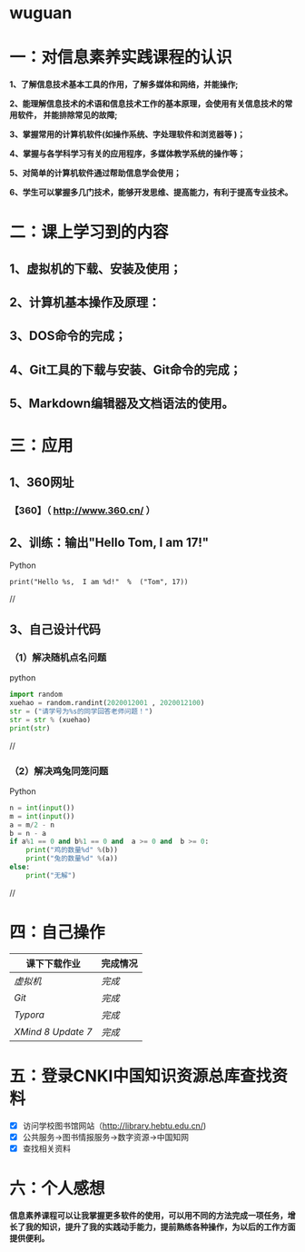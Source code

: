# wuguan

# 一：对信息素养实践课程的认识

**1、了解信息技术基本工具的作用，了解多媒体和网络，并能操作;**

**2、能理解信息技术的术语和信息技术工作的基本原理，会使用有关信息技术的常用软件， 并能排除常见的故障;**

**3、掌握常用的计算机软件(如操作系统、字处理软件和浏览器等  )；**

**4、掌握与各学科学习有关的应用程序，多媒体教学系统的操作等；**

**5、对简单的计算机软件通过帮助信息学会使用；**

**6、学生可以掌握多几门技术，能够开发思维、提高能力，有利于提高专业技术。**

# 二：课上学习到的内容

## 1、虚拟机的下载、安装及使用；

## 2、计算机基本操作及原理：

## 3、DOS命令的完成；

## 4、Git工具的下载与安装、Git命令的完成；

## 5、Markdown编辑器及文档语法的使用。

# 三：应用

## 1、360网址

### 【360】（ http://www.360.cn/ ）

## 2、训练：输出"Hello Tom, I am 17!"

Python

`print("Hello %s,  I am %d!"  %  ("Tom", 17))`

//

## 3、自己设计代码

### （1）解决随机点名问题

python

```Python
import random
xuehao = random.randint(2020012001 , 2020012100)
str = ("请学号为%s的同学回答老师问题！")
str = str % (xuehao)
print(str)
```

//

### （2）解决鸡兔同笼问题

Python

```Python
n = int(input())
m = int(input())
a = m/2 - n
b = n - a
if a%1 == 0 and b%1 == 0 and  a >= 0 and  b >= 0:    
    print("鸡的数量%d" %(b))   
    print("兔的数量%d" %(a))
else:   
    print("无解")
```

//

# 四：自己操作

| 课下下载作业       | 完成情况 |
| ------------------ | -------- |
| *虚拟机*           | *完成*   |
| *Git*              | *完成*   |
| *Typora*           | *完成*   |
| *XMind 8 Update 7* | *完成*   |

# 五：登录CNKI中国知识资源总库查找资料

- [x] 访问学校图书馆网站（http://library.hebtu.edu.cn/)
- [x] 公共服务→图书情报服务→数字资源→中国知网
- [x] 查找相关资料

# 六：个人感想

​        **信息素养课程可以让我掌握更多软件的使用，可以用不同的方法完成一项任务，增长了我的知识，提升了我的实践动手能力，提前熟练各种操作，为以后的工作方面提供便利。**

